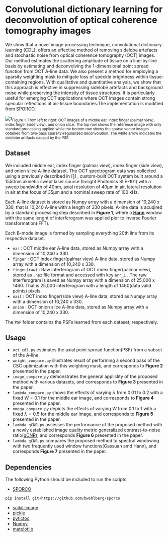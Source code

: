 # Convolutional dictionary learning for deconvolution of optical coherence tomography images

We show that a novel image processing technique, convolutional dictionary learning (CDL), offers an effective method of removing sidelobe artefacts and stochastic noise from optical coherence tomography (OCT) images. Our method estimates the scattering amplitude of tissue on a line-by-line basis by estimating and deconvolving the 1-dimensional point spread function from OCT A-line data. We also present a method for employing a sparsity weighting mask to mitigate loss of speckle brightness within tissue-containing regions. With qualitative and quantitative analysis, we show that this approach is effective in suppressing sidelobe artefacts and background noise while preserving the intensity of tissue structures. It is particularly useful for emerging OCT applications where OCT images contain strong specular reflections at air-tissue boundaries.The implementation is modified from [SPORCO.](https://github.com/bwohlberg/sporco)

![1](https://tva1.sinaimg.cn/large/008i3skNgy1greyz4w0dwj318g0p0wom.jpg)<sub>Figure 1. From left to right: OCT images of a middle ear, index finger (palmar view), index finger (side view), and onion slice. The top row shows the reference image with only standard processing applied while the bottom row shows the sparse vector images obtained from two-pass sparsity-regularized deconvolution. The white arrow indicates the sidelobe artifacts caused by the PSF. <sub>



## Dataset

We included middle ear, index finger (palmar view), index finger (side view), and onion slice A-line dataset. The OCT spectrogram data was collected using a previously described in [[1]](https://www.osapublishing.org/boe/fulltext.cfm?uri=boe-7-11-4621&amp;id=352647) , custom-built OCT system built around a 1550nm akinetic swept laser source (Insight Photonics SLE-101) with a sweep bandwidth of 40nm, axial resolution of 40µm in air, lateral resolution in air at the focus of 35µm and a nominal sweep rate of 100 kHz. 

Each A-line dataset is stored as Numpy array with a dimension of 10,240 x 330, that is 10,240 A-line with a length of 330 pixels. A-line data is acuqired by a standard processing step described in  **Figure 1**, where a <u>**Hann**</u> window with the same lenght of interferogram was applied pior to inverse Fourier transformation(IFFT).

Each B-mode image is formed by sampling everything 20th line from its respective dataset. 

-  `ear` : OCT middle ear A-line data, stored as Numpy array with a dimension of 10,240 x 330. 
-  `finger` : OCT index finger(palmar view) A-line data, stored as Numpy array with a dimension of 10,240 x 330. 
-  `finger(raw)` : Raw interferogram of  OCT index finger(palmar view), stored as  `.npz`  file format and accessed with key  `arr_1` . The raw interferogram is saved as Numpy array with a dimension of 25,000 x 1460. That is 25,000 interferogram with a length of 1460(data valid points) pixels. 
-  `nail` : OCT index finger(side view) A-line data, stored as Numpy array with a dimension of 10,240 x 330. 
-  `onion` : OCT onion slice A-line data, stored as Numpy array with a dimension of 10,240 x 330. 

The  `PSF` folder contains the PSFs learned from each dataset, respectively. 



## Usage

- `oct_cdl.py` estimates the axial point spread function(PSF) from a subset of the A-line
- `weight_compare.py` illustrates result of performing a second pass of the CSC optimization with this weighting mask, and corresponds to **Figure 2** presented in the paper. 
- `image_compare.py` demonstrates the general appliclity of the proposed method with various datasets, and corresponds to  **Figure 3** presented in the paper. 
- `lambda_compare.py` shows the effects of varying $\lambda$ from 0.01 to 0.2 with a fixed $W=0.1$ for the middle ear image,  and corresponds to **Figure 4** presented in the paper. 
-  `omega_compare.py`  depicts the effects of varying  $W$ from 0.1 to 1 with a fixed  $\lambda=0.5$ for the middle ear image,  and corresponds to **Figure 5** presented in the paper. 
- `lambda_gCNR.py` assesses the performance of the proposed method with a newly established image quality metric generalized contrast-to-noise ratio([gCNR](https://ieeexplore.ieee.org/document/8580101)), and corresponds **Figure 6** presented in the paper. 
- `lambda_gCNR.py`  compares the proposed method to spectral windowing with two frequently used window functions(Gassuan amd Hann),  and corresponds **Figure 7** presented in the paper. 

## Dependencies 

The following Python should be included to run the scripts

- [SPORCO](https://github.com/bwohlberg/sporco)

```
pip install git+https://github.com/bwohlberg/sporco
```

- [scikit-image](https://scikit-image.org/ )
- [pickle](https://docs.python.org/3/library/pickle.html)
- [pytictoc](https://pypi.org/project/pytictoc/)
- [Numpy](https://numpy.org/)
- [matplotlib](https://matplotlib.org/)

